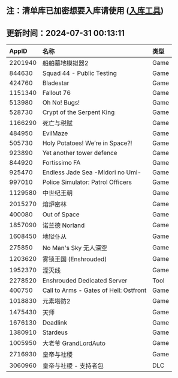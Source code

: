 ## 注：清单库已加密想要入库请使用 ([入库工具](https://github.com/BlankTMing/ManifestAutoUpdate/releases))

## 更新时间：2024-07-31 00:13:11
| AppID | 名称 | 类型  |
| :-------------------- | :----------------------------- | :----------- |
| 2201940 | 船舶墓地模拟器2| Game |
| 844630 | Squad 44 - Public Testing| Game |
| 424760 | Bladestar| Game |
| 1151340 | Fallout 76| Game |
| 513980 | Oh No! Bugs!| Game |
| 528730 | Crypt of the Serpent King| Game |
| 1166290 | 死亡与税赋| Game |
| 484950 | EvilMaze| Game |
| 505730 | Holy Potatoes! We’re in Space?!| Game |
| 923890 | Yet another tower defence| Game |
| 844920 | Fortissimo FA| Game |
| 925470 | Endless Jade Sea -Midori no Umi-| Game |
| 997010 | Police Simulator: Patrol Officers| Game |
| 1129580 | 中世纪王朝| Game |
| 2015270 | 熔炉密林| Game |
| 400080 | Out of Space| Game |
| 1857090 | 诺兰德 Norland| Game |
| 1608450 | 地狱仆从| Game |
| 275850 | No Man's Sky 无人深空| Game |
| 1203620 | 雾锁王国 (Enshrouded)| Game |
| 1952370 | 湮灭线| Game |
| 2278520 | Enshrouded Dedicated Server| Tool |
| 400750 | Call to Arms - Gates of Hell: Ostfront| Game |
| 1018830 | 元素塔防2| Game |
| 1475430 | 天师| Game |
| 1676130 | Deadlink| Game |
| 1380910 | Stardeus| Game |
| 1005950 | 大老爷 GrandLordAuto| Game |
| 2716930 | 皇帝与社稷| Game |
| 3060960 | 皇帝与社稷 - 支持者包| DLC |
